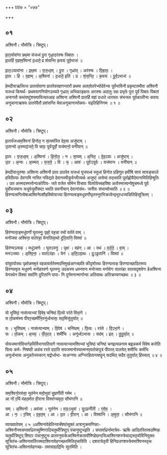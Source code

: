 +++
title = "०७७"

+++


## ०१
अश्विनौ। भौमोत्रिः। त्रिष्टुप्।

प्रा॒त॒र्यावा॑णा प्रथ॒मा य॑जध्वं पु॒रा गृध्रा॒दर॑रुषः पिबातः ।  
प्रा॒तर्हि य॒ज्ञम॒श्विना॑ द॒धाते॒ प्र शं॑सन्ति क॒वयः॑ पूर्व॒भाजः॑ ॥

प्रा॒तः॒ऽयावा॑ना । प्र॒थ॒मा । य॒ज॒ध्व॒म् । पु॒रा । गृध्रा॑त् । अर॑रुषः । पि॒बा॒तः॒ ।  
प्रा॒तः । हि । य॒ज्ञम् । अ॒श्विना॑ । द॒धाते॒ इति॑ । प्र । शं॒स॒न्ति॒ । क॒वयः॑ । पू॒र्व॒ऽभाजः॑ ॥

हेमदीयाऋत्विजः प्रातर्यावाणा प्रातरेवयज्ञगन्तारौ प्रथमा अतएवेतरेभ्योदेवेभ्यः पूर्वंभाविनौ प्रकृष्टतमौवा अश्विनौ यजध्वं किमर्थं- प्रथमयागनियोगउच्यते गृध्रात् अभिकाङ्क्षतः अररुषः अदातुः रक्षः प्रभृतेः पुरा पूर्वं पिबतः पिबतां अनागतौ कथंयष्टुंशक्यावित्यतआह अश्विना अश्विनौ प्रातर्हि यज्ञं दधाते धारयतः संभजतः पूर्वकालीनाः कवयः अनूचानाऋषयः प्रातरेवैतौ प्रशंसन्ति येवाअनूचानास्तेकव- यइतिहिनिगमः ॥ १ ॥

## ०२
अश्विनौ। भौमोत्रिः। त्रिष्टुप्।

प्रा॒तर्य॑जध्वम॒श्विना॑ हिनोत॒ न सा॒यम॑स्ति देव॒या अजु॑ष्टम् ।  
उ॒तान्यो अ॒स्मद्य॑जते॒ वि चावः॒ पूर्वः॑पूर्वो॒ यज॑मानो॒ वनी॑यान् ॥

प्रा॒तः । य॒ज॒ध्व॒म् । अ॒श्विना॑ । हि॒नो॒त॒ । न । सा॒यम् । अ॒स्ति॒ । दे॒व॒ऽयाः । अजु॑ष्टम् ।  
उ॒त । अ॒न्यः । अ॒स्मत् । य॒ज॒ते॒ । वि । च॒ । आवः॑ । पूर्वः॑ऽपूर्वः । यज॑मानः । वनी॑यान् ॥

हेमदीयाःपुरुषाः अश्विना अश्विनौ प्रातः प्रातरेव यजध्वं पूजयध्वं स्तुध्वं हिनोत प्रहिणुत हवींषि सायं सायङ्काले हविर्देवयाः देवगामि नास्ति नविद्यते देवानस्वीकुर्वन्तीत्यर्थः अजुष्टं असेव्यं तद्भवति पूर्वाह्णोवैदेवानामितिहिश्रुतिः । उत अस्मदस्मत्तोन्यःकोपिय- जते यजेत सोमेन विचावः वितर्पयेच्चहविषा अतोस्मास्वन्येषुचमध्ये पूर्वः पूर्वोयजमानः यःपूर्वःपूर्वोयष्टा भवति सवनीयान् देवानांसंभ- जनीयः संभाव्योभवति ॥ २ ॥ हिरण्यत्वगित्येषाआश्विनेपशौहविषोयाज्या हिरण्यत्वङ्मधुवर्णोघृतस्नुरभिक्रत्वेन्द्रभूरधज्यन्नितिहिसूत्रितम् ।

## ०३
अश्विनौ। भौमोत्रिः। त्रिष्टुप्।

हिर॑ण्यत्व॒ङ्मधु॑वर्णो घृ॒तस्नुः॒ पृक्षो॒ वह॒न्ना रथो॑ वर्तते वाम् ।  
मनो॑जवा अश्विना॒ वात॑रंहा॒ येना॑तिया॒थो दु॑रि॒तानि॒ विश्वा॑ ॥

हिर॑ण्यऽत्वक् । मधु॑ऽवर्णः । घृ॒तऽस्नुः॑ । पृक्षः॑ । वह॑न् । आ । रथः॑ । व॒र्त॒ते॒ । वा॒म् ।  
मनः॑ऽजवाः । अ॒श्वि॒ना॒ । वात॑ऽरंहाः । येन॑ । अ॒ति॒ऽया॒थः । दुः॒ऽइ॒तानि॑ । विश्वा॑ ॥

वांयुवयोरथः पृक्षोन्नममृतं वहन्नावर्ततेस्मदभिमुखंआगच्छति कीदृशोरथः हिरण्यत्वक् हिरण्याच्छादितरूपः हिरण्यावृतः मधुवर्णः मनोहरवर्णः घृतस्नुः उदकस्य ध्रस्नवनः मनोजवाः मनोवेगः वातरंहाः वातसदृशवेगः हेअश्विना येनरथेन विश्वा सर्वाणि दुरितानि पापा- नि दुर्गमनान्मार्गान्वा अतियाथः अतिक्रम्यगच्छथः ॥ ३ ॥

## ०४
अश्विनौ। भौमोत्रिः। त्रिष्टुप्।

यो भूयि॑ष्ठं॒ नास॑त्याभ्यां वि॒वेष॒ चनि॑ष्ठं पि॒त्वो रर॑ते विभा॒गे ।  
स तो॒कम॑स्य पीपर॒च्छमी॑भि॒रनू॑र्ध्वभासः॒ सद॒मित्तु॑तुर्यात् ॥

यः । भूयि॑ष्ठम् । नास॑त्याभ्याम् । वि॒वेष॑ । चनि॑ष्ठम् । पि॒त्वः । रर॑ते । वि॒ऽभा॒गे ।  
सः । तो॒कम् । अ॒स्य॒ । पी॒प॒र॒त् । शमी॑भिः । अनू॑र्ध्वऽभासः । सद॑म् । इत् । तु॒तु॒र्या॒त् ॥

योयजमानोविभागेहविर्विभागवतियागे नासत्याभ्यामश्विभ्यां भूयिष्ठं चनिष्ठं चनइत्यन्ननाम बह्वन्नकर्म विवेष करोति पित्वः कर्म- णिषष्ठी अन्नंच ररते ददाति सयजमानोस्यात्मनएवतोकंपुत्रं पीपरत् पालयेत् शमीभिः कर्मभिः अनूर्ध्वभासः अनुन्नतेजस्कान् यद्वोर्ध्वभा- सःअग्नयः अग्निरहितानयष्ठॄन् सदमित् सदैव तुतुर्यात् हिंस्यात् ॥ ४ ॥

## ०५
अश्विनौ। भौमोत्रिः। त्रिष्टुप्।

सम॒श्विनो॒रव॑सा॒ नूत॑नेन मयो॒भुवा॑ सु॒प्रणी॑ती गमेम ।  
आ नो॑ र॒यिं व॑हत॒मोत वी॒राना विश्वा॑न्यमृता॒ सौभ॑गानि ॥

सम् । अ॒श्विनोः॑ । अव॑सा । नूत॑नेन । म॒यः॒ऽभुवा॑ । सु॒ऽप्रनी॑ती । ग॒मे॒म॒ ।  
आ । नः॒ । र॒यिम् । व॒ह॒त॒म् । आ । उ॒त । वी॒रान् । आ । विश्वा॑नि । अ॒मृ॒ता॒ । सौभ॑गानि ॥

व्याख्यातेयम् ॥ ५ ॥अश्विनावेहेतिनवर्चंषष्ठंसूक्तं अत्रानुक्रमणिका-अश्विनौनवसप्तवध्रिस्त्र्युष्णिगादिचतुर्थीत्रिष्टुप् पंचानुष्टुभइति । सप्तवध्रिर्नामात्रेय- ऋषिः आदितस्तिस्रउष्णिहः चतुर्थीत्रिष्टुप् शिष्टाः पंचानुष्टुभः प्रातरनुवाकेआश्विनेक्रतावौष्णिहेछन्दसिआश्विनशस्त्रेचाद्यस्तृचोविनियुक्तः सूत्रितंच-अश्विनावर्तिरस्मदाश्विनावेहगच्छतमितितृचाविति । दशरात्रेतृती हिनिप्रउगशस्त्रेयमाश्विनस्तृचः सूत्रितंच-अश्विनावेहगच्छ- तमायाह्यद्रिभिः सुतमिति ।